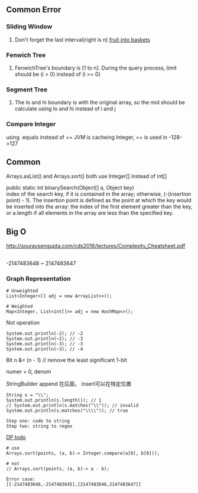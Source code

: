 ## Common Error

### Sliding Window
1. Don't forget the last interval(right is n) [fruit into baskets](https://leetcode.com/problems/fruit-into-baskets/)

### Fenwich Tree
1. FenwichTree's boundary is [1 to n]. During the query process, limit should be (i > 0) instead of (i >= 0)

### Segment Tree
1. The lo and hi boundary is with the original array, so the mid should be calculate using lo and hi instead of i and j

### Compare Integer
using .equals instead of ==
JVM is cacheing Integer, == is used in -128->127

## Common
Arrays.asList() and Arrays.sort() both use Integer[] instead of int[]

public static int binarySearch(Object[] a, Object key)  
index of the search key, if it is contained in the array; otherwise, (-(insertion point) - 1). 
The insertion point is defined as the point at which the key would be inserted into the array: the index of the first element greater than the key, or a.length if all elements in the array are less than the specified key. 

## Big O
http://souravsengupta.com/cds2016/lectures/Complexity_Cheatsheet.pdf


##

-2147483648 ~ 2147483647

### Graph Representation
```
# Unweighted
List<Integer>[] adj = new ArrayList<>();

# Weighted
Map<Integer, List<int[]>> adj = new HashMap<>();
```

Not operation
```
System.out.println(-2); // -2
System.out.println(~2); // -3
System.out.println(-3); // -3
System.out.println(~3); // -4
```

Bit 
n &= (n - 1) // remove the least significant 1-bit

numer = 0, denom


StringBuilder append 在后面， insert可以在特定位置


```
String s = "\\";
System.out.println(s.length()); // 1
// System.out.println(s.matches("\\")); // invalid
System.out.println(s.matches("\\\\")); // true

Step one: code to string
Step two: string to regex
```

[DP todo](https://leetcode.com/discuss/general-discussion/1050391/must-do-dynamic-programming-problems-category-wise)


```
# use 
Arrays.sort(points, (a, b)-> Integer.compare(a[0], b[0]));

# not 
// Arrays.sort(points, (a, b)-> a - b);

Error case:
[[-2147483646,-2147483645],[2147483646,2147483647]]
```